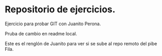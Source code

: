 # Repositorio de ejercicios.

Ejercicio para probar GIT con Juanito Perona.

Pruba de cambio en readme local.

Este es el renglón de Juanito para ver si se sube al repo remoto del pibe Fila.